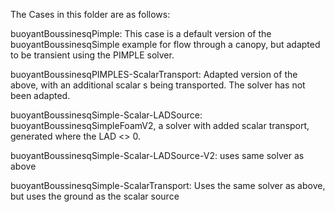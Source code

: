 The Cases in this folder are as follows:

buoyantBoussinesqPimple: This case is a default version of the buoyantBoussinesqSimple example for flow through a canopy, but adapted to be transient using the PIMPLE solver.

buoyantBoussinesqPIMPLES-ScalarTransport: Adapted version of the above, with an additional scalar s being transported. The solver has not been adapted.


buoyantBoussinesqSimple-Scalar-LADSource: buoyantBoussinesqSimpleFoamV2, a solver with added scalar transport, generated where the LAD <> 0.

buoyantBoussinesqSimple-Scalar-LADSource-V2: uses same solver as above

buoyantBoussinesqSimple-ScalarTransport: Uses the same solver as above, but uses the ground as the scalar source